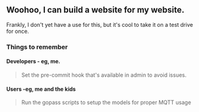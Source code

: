 ## Woohoo, I can build a website for my website.

Frankly, I don't yet have a use for this, but it's cool to take it on a test drive for once.

### Things to remember

#### Developers - eg, me.
> Set the pre-commit hook that's available in admin to avoid issues.

#### Users -eg, me and the kids
> Run the gopass scripts to setup the models for proper MQTT usage
